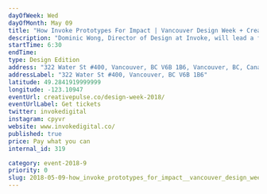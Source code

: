 ```yaml
---
dayOfWeek: Wed
dayOfMonth: May 09
title: "How Invoke Prototypes For Impact | Vancouver Design Week + Creative Pulse"
description: "Dominic Wong, Director of Design at Invoke, will lead a fast-paced workshop on paper prototyping for digital products.<br> Learn what it takes to refine a world class product through Invoke’s process of failing fast, iterative prototyping, and tactical collaboration. <br> Join us for tasty beverages and snacks—and discover how paper can make your digital projects more impactful."
startTime: 6:30
endTime: 
type: Design Edition
address: "322 Water St #400, Vancouver, BC V6B 1B6, Vancouver, BC, Canada"
addressLabel: "322 Water St #400, Vancouver, BC V6B 1B6"
latitude: 49.2841919999999
longitude: -123.10947
eventUrl: creativepulse.co/design-week-2018/
eventUrlLabel: Get tickets
twitter: invokedigital 
instagram: cpyvr 
website: www.invokedigital.co/
published: true
price: Pay what you can
internal_id: 319

category: event-2018-9
priority: 0
slug: 2018-05-09-how_invoke_prototypes_for_impact__vancouver_design_week__creative_pulse
---
```


